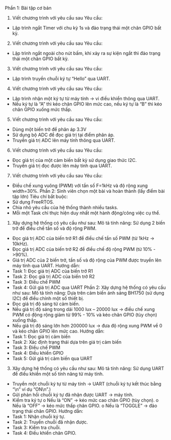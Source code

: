 Phần 1:  Bài tập cơ bản
1.	Viết chương trình với yêu cầu sau
Yêu cầu: 
-	Lập trình ngắt Timer với chu kỳ 1s và đảo trạng thái một chân GPIO bất kỳ.
2.	Viết chương trình với yêu cầu sau
Yêu cầu:
-	Lập trình ngắt ngoài cho nút bấm, khi xảy ra sự kiện ngắt thì đảo trạng thái một chân GPIO bất kỳ.
3.	Viết chương trình với yêu cầu sau
Yêu cầu: 
-	Lập trình truyền chuỗi ký tự “Hello” qua UART.
4.	Viết chương trình với yêu cầu sau
Yêu cầu:
-	Lập trình nhận một ký tự từ máy tính -> vi điều khiển thông qua UART.
-	Nếu ký tự là “A” thì kéo chân GPIO lên mức cao, nếu ký tự là “B” thì kéo chân GPIO xuống mức thấp.
5.	Viết chương trình với yêu cầu sau
Yêu cầu:
-	Dùng một biến trở để phân áp 3.3V
-	Sử dụng bộ ADC để đọc giá trị tại điểm phân áp. 
-	Truyền giá trị ADC lên máy tính thông qua UART.
6.	Viết chương trình với yêu cầu sau
Yêu cầu: 
-	Đọc giá trị của một cảm biến bất kỳ sử dụng giao thức I2C.
-	Truyền giá trị đọc được lên máy tính qua UART.
7.	Viết chương trình với yêu cầu sau
Yêu cầu:
-	Điều chế xung vuông (PWM) với tần số F=1kHz và độ rộng xung width=30%.
Phần 2: Sinh viên chọn một bài và hoàn thành (lấy điểm bài tập lớn)
Tiêu chí bắt buộc:
-	Sử dụng FreeRTOS.
-	Chia nhỏ yêu cầu của hệ thống thành nhiều tasks.
-	Mỗi một Task chỉ thực hiện duy nhất một hành động/công việc cụ thể.
1.	Xây dựng hệ thống có yêu cầu như sau:
Mô tả tính năng:  Sử dụng 2 biến trở để điều chế tần số và độ rộng PWM.
-	Đọc giá trị ADC của biến trở R1 để điều chế tần số PWM (từ 1kHz -> 10kHz).
-	Đọc giá trị ADC của biến trở R2 để điều chế độ rộng PWM (từ 10% - >90%).
-	Giá trị ADC của 2 biến trở, tần số và độ rộng của PWM được truyền lên máy tính qua UART.
Hướng dẫn:
-	Task 1: Đọc giá trị ADC của biến trở R1
-	Task 2: Đọc giá trị ADC của biến trở R2
-	Task 3: Điều chế PWM
-	Task 4: Gửi giá trị ADC qua UART
Phần 2: Xây dựng hệ thống có yêu cầu như sau:
Mô tả tính năng: Dựa trên cảm biến ánh sáng BH1750 (sử dụng I2C) để điều chỉnh một số thiết bị.
-	Đọc giá trị độ sáng từ cảm biến.
-	Nếu giá trị độ sáng trong dải 1000 lux – 20000 lux -> điều chế xung PWM có động rộng giảm từ 99% - 10% và kéo chân GPIO (tùy chọn) xuống thấp.
-	Nếu giá trị độ sáng lớn hơn 200000 lux -> đưa độ rộng xung PWM về 0 và kéo chân GPIO lên mức cao.
Hướng dẫn:
-	Task 1: Đọc giá trị cảm biến
-	Task 2: Xác định trạng thái dựa trên giá trị cảm biến
-	Task 3: Điều chế PWM
-	Task 4: Điều khiển GPIO
-	Task 5: Gửi giá trị cảm biến qua UART
3.	Xây dựng hệ thống có yêu cầu như sau: 
Mô tả tính năng: Sử dụng UART để điều khiển một số tính năng từ máy tính.
-	Truyền một chuỗi ký tự từ máy tính -> UART (chuỗi ký tự kết thúc bằng “\n” ví dụ “ON\n”.)
-	Gửi phản hồi chuỗi ký tự đã nhận được UART -> máy tính.
-	Kiểm tra ký tự
o	Nếu là “ON” -> kéo mức cao chân GPIO (tùy chọn).
o	Nếu là “OFF” -> kéo mức thấp chân GPIO.
o	Nếu là “TOGGLE” -> đảo trạng thái chân GPIO.
Hướng dẫn:
-	Task 1: Nhận chuỗi ký tự.
-	Task 2: Truyền chuỗi đã nhận được.
-	Task 3: Kiểm tra chuỗi.
-	Task 4: Điều khiển chân GPIO.

